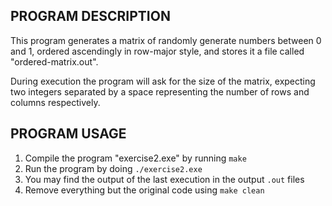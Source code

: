 ## PROGRAM DESCRIPTION

This program generates a matrix of randomly generate numbers
between 0 and 1, ordered ascendingly in row-major style, and 
stores it a file called "ordered-matrix.out". 

During execution the program will ask for the size of the matrix,
expecting two integers separated by a space representing the number
of rows and columns respectively.

## PROGRAM USAGE

1. Compile the program "exercise2.exe" by running `make`
2. Run the program by doing `./exercise2.exe`
3. You may find the output of the last execution in the output `.out` files
4. Remove everything but the original code using `make clean`